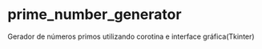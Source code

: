 prime_number_generator
======================

Gerador de números primos utilizando corotina e interface gráfica(Tkinter)